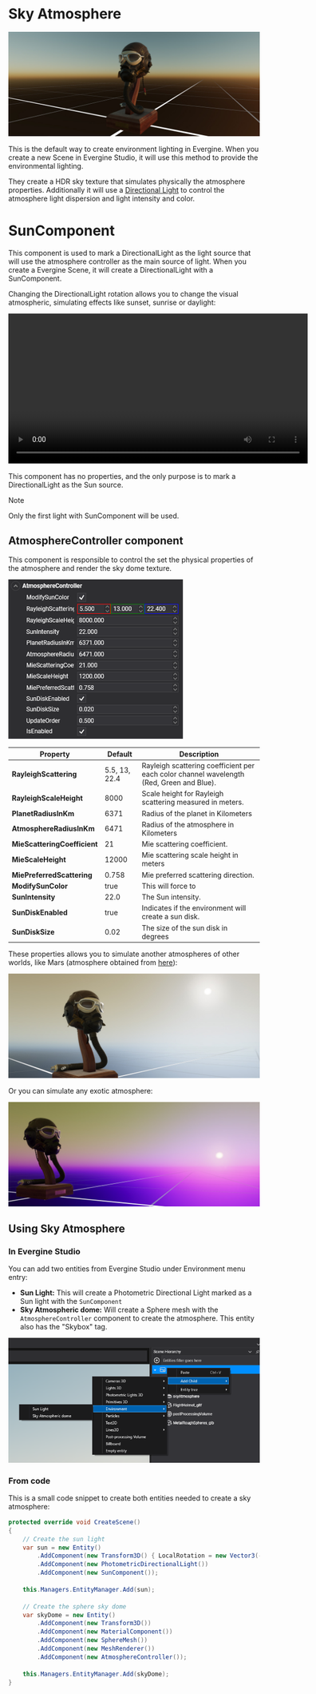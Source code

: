 # Sky Atmosphere

![Environment Manager](images/sky_atmosphere.jpg)

This is the default way to create environment lighting in Evergine. When you create a new Scene in Evergine Studio, it will use this method to provide the environmental lighting.

They create a HDR sky texture that simulates physically the atmosphere properties. Additionally it will use a [Directional Light](../lights.md) to control the atmosphere light dispersion and light intensity and color.

# SunComponent

This component is used to mark a DirectionalLight as the light source that will use the atmosphere controller as the main source of light. When you create a Evergine Scene, it will create a DirectionalLight with a SunComponent.

Changing the DirectionalLight rotation allows you to change the visual atmospheric, simulating effects like sunset, sunrise or daylight:


<video width="600"  autoplay loop><source src="images/sky_atmosphere.mp4" type="video/mp4"></video>

This component has no properties, and the only purpose is to mark a DirectionalLight as the Sun source.

> [!NOTE]
> Only the first light with SunComponent will be used.

## AtmosphereController component

This component is responsible to control the set the physical properties of the atmosphere and render the sky dome texture.

![AtmosphereController](images/atmosphere_controller.png)

| Property | Default | Description |
| --- | --- | --- |
| **RayleighScattering** | 5.5, 13, 22.4 | Rayleigh scattering coefficient per each color channel wavelength (Red, Green and Blue). |
| **RayleighScaleHeight** | 8000 | Scale height for Rayleigh scattering measured in meters. |
| **PlanetRadiusInKm** | 6371 | Radius of the planet in Kilometers |
| **AtmosphereRadiusInKm** | 6471 | Radius of the atmosphere in Kilometers |
| **MieScatteringCoefficient** | 21 | Mie scattering coefficient. |
| **MieScaleHeight** | 12000 | Mie scattering scale height in meters |
| **MiePreferredScattering** | 0.758 | Mie preferred scattering direction. |
| **ModifySunColor** | true | This will force to  |
| **SunIntensity** | 22.0 | The Sun intensity. |
| **SunDiskEnabled** | true | Indicates if the environment will create a sun disk. |
| **SunDiskSize** | 0.02 | The size of the sun disk in degrees |

These properties allows you to simulate another atmospheres of other worlds, like Mars (atmosphere obtained from [here](https://argos.vu/wp-content/uploads/2021/06/18591764.pdf)):

![Mars](images/sky_mars.jpg)

Or you can simulate any exotic atmosphere:

![Alien](images/sky_alien.jpg)

## Using Sky Atmosphere

### In Evergine Studio

You can add two entities from Evergine Studio under Environment menu entry:
- **Sun Light:** This will create a Photometric Directional Light marked as a Sun light with the `SunComponent`
- **Sky Atmospheric dome:** Will create a Sphere mesh with the `AtmosphereController` component to create the atmosphere. This entity also has the "Skybox" tag.

![Sky Evergine Studio](images/sky_everginestudio.png)

### From code

This is a small code snippet to create both entities needed to create a sky atmosphere:

```csharp
protected override void CreateScene()
{
    // Create the sun light
    var sun = new Entity()
        .AddComponent(new Transform3D() { LocalRotation = new Vector3(-2, 0, 0) }) // Add some rotation to the light...
        .AddComponent(new PhotometricDirectionalLight())
        .AddComponent(new SunComponent());

    this.Managers.EntityManager.Add(sun);

    // Create the sphere sky dome
    var skyDome = new Entity()
        .AddComponent(new Transform3D())
        .AddComponent(new MaterialComponent())
        .AddComponent(new SphereMesh())
        .AddComponent(new MeshRenderer())
        .AddComponent(new AtmosphereController());

    this.Managers.EntityManager.Add(skyDome);
}
```